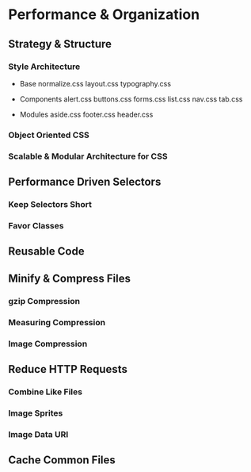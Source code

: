 # Performance & Organization

## Strategy & Structure
### Style Architecture

* Base
    normalize.css
    layout.css
    typography.css

* Components
    alert.css
    buttons.css
    forms.css
    list.css
    nav.css
    tab.css

* Modules
    aside.css
    footer.css
    header.css

### Object Oriented CSS
### Scalable & Modular Architecture for CSS


## Performance Driven Selectors
### Keep Selectors Short
### Favor Classes


## Reusable Code


## Minify & Compress Files
### gzip Compression
### Measuring Compression
### Image Compression


## Reduce HTTP Requests
### Combine Like Files
### Image Sprites
### Image Data URI


## Cache Common Files


